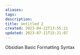 ```yaml
---
aliases: 
tags: 
description:
title: Untitled 2
created: 2023-04-22T13:55:21
updated: 2023-07-11T15:21:07
---
```

Obsidian Basic Formatting Syntax